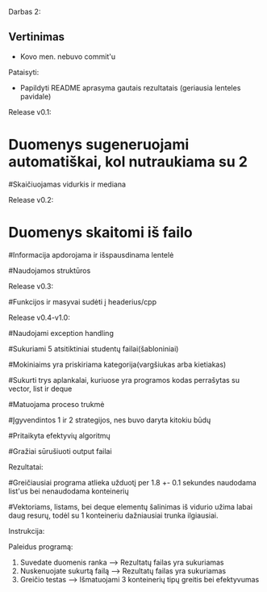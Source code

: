 Darbas 2:


## Vertinimas

- Kovo men. nebuvo commit'u

Pataisyti:

- Papildyti README aprasyma gautais rezultatais (geriausia lenteles pavidale)



Release v0.1:

# Duomenys sugeneruojami automatiškai, kol nutraukiama su 2

#Skaičiuojamas vidurkis ir mediana


Release v0.2:

# Duomenys skaitomi iš failo

#Informacija apdorojama ir išspausdinama lentelė

#Naudojamos struktūros


Release v0.3:

#Funkcijos ir masyvai sudėti į headerius/cpp


Release v0.4-v1.0:

#Naudojami exception handling

#Sukuriami 5 atsitiktiniai studentų failai(šabloniniai)

#Mokiniaims yra priskiriama kategorija(vargšiukas arba kietiakas)

#Sukurti trys aplankalai, kuriuose yra programos kodas perrašytas su vector, list ir deque

#Matuojama proceso trukmė

#Įgyvendintos 1 ir 2 strategijos, nes buvo daryta kitokiu būdų

#Pritaikyta efektyvių algoritmų

#Gražiai sūrušiuoti output failai


Rezultatai:

#Greičiausiai programa atlieka užduotį per 1.8 +- 0.1 sekundes naudodama list'us bei nenaudodama konteinerių

#Vektoriams, listams, bei deque elementų šalinimas iš vidurio užima labai daug resurų, todėl su 1 konteineriu dažniausiai trunka ilgiausiai.

Instrukcija:

Paleidus programą:
1. Suvedate duomenis ranka --> Rezultatų failas yra sukuriamas
2. Nuskenuojate sukurtą failą --> Rezultatų failas yra sukuriamas
3. Greičio testas --> Išmatuojami 3 konteinerių tipų greitis bei efektyvumas
